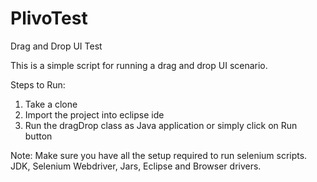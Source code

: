 # PlivoTest
Drag and Drop UI Test

This is a simple script for running a drag and drop UI scenario. 

Steps to Run:
1. Take a clone 
2. Import the project into eclipse ide
3. Run the dragDrop class as Java application or simply click on Run button

Note: Make sure you have all the setup required to run selenium scripts. JDK, Selenium Webdriver, Jars, Eclipse and Browser drivers.
